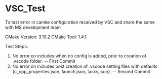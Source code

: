 # VSC_Test
To test error in camke configuration received by VSC and share the same with MS development team

CMake Version: 3.10.2
CMake Tool: 1.4.1

Test Steps:
1. No error on includes when no config is added, prior to creation of .vscode folder. -- First Commit
2. No error on includes post creation of .vscode setting files with defaults {c_cpp_properties.json, launch.json, tasks,json}. -- Second Commit
